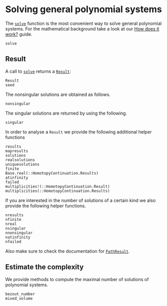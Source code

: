 # Solving general polynomial systems

The [`solve`](@ref) function is the most convenient way to solve general polynomial systems.
For the mathematical background take a look at our [How does it work?](https://www.juliahomotopycontinuation.org/guides/how-does-it-work/) guide.

```@docs
solve
```

## Result

A call to [`solve`](@ref) returns a [`Result`](@ref):
```@docs
Result
seed
```

The nonsingular solutions are obtained as follows.
```@docs
nonsingular
```

The singular solutions are returned by using the following.
```@docs
singular
```

In order to analyse a `Result` we provide the following additional helper functions
```@docs
results
mapresults
solutions
realsolutions
uniquesolutions
finite
Base.real(::HomotopyContinuation.Results)
atinfinity
failed
multiplicities!(::HomotopyContinuation.Result)
multiplicities(::HomotopyContinuation.Results)
```

If you are interested in the number of solutions of a certain kind we
also provide the following helper functions.
```@docs
nresults
nfinite
nreal
nsingular
nnonsingular
natinfinity
nfailed
```

Also make sure to check the documentation for [`PathResult`](@ref).

## Estimate the complexity
We provide methods to compute the maximal number of solutions of polynomial systems.
```@docs
bezout_number
mixed_volume
```
